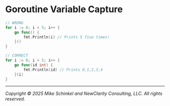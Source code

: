 # Goroutine Variable Capture
```go
// WRONG
for i := 0; i < 5; i++ {
    go func() {
        fmt.Println(i) // Prints 5 five times!
    }()
}

// CORRECT
for i := 0; i < 5; i++ {
    go func(id int) {
        fmt.Println(id) // Prints 0,1,2,3,4
    }(i)
}
```
---
*Copyright © 2025 Mike Schinkel and NewClarity Consulting, LLC. All rights reserved.*
